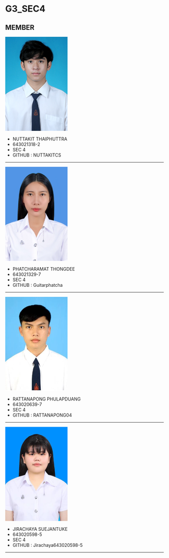 # G3_SEC4
## MEMBER 
![StudentPhoto](./media/studentphoto.png)
* NUTTAKIT THAIPHUTTRA
* 643021318-2
* SEC 4
* GITHUB : NUTTAKITCS
---
![StudentPhoto](./media/studentphoto_.jpeg)
* PHATCHARAMAT THONGDEE
* 643021329-7
* SEC 4
* GITHUB : Guitarphatcha
---
![StudentPhoto](./media/studentphotoo.jpeg)
* RATTANAPONG PHULAPDUANG
* 643020639-7
* SEC 4
* GITHUB : RATTANAPONG04
---
![StudentPhoto](./media/studentphoto.jpg)
* JIRACHAYA SUEJANTUKE
* 643020598-5
* SEC 4
* GITHUB : Jirachaya643020598-5
---

